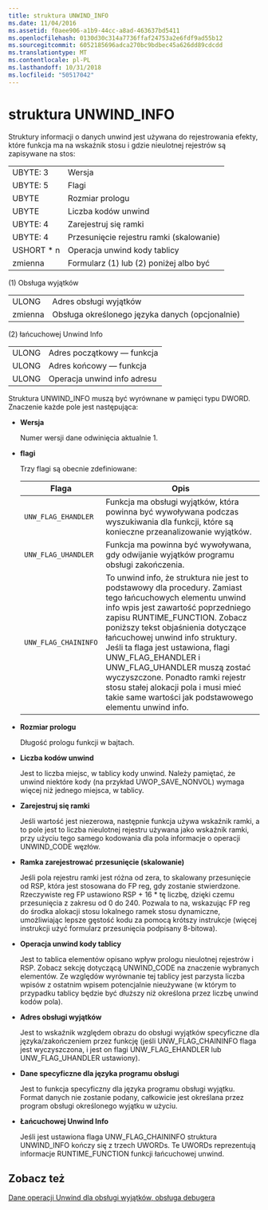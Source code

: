 ```yaml
---
title: struktura UNWIND_INFO
ms.date: 11/04/2016
ms.assetid: f0aee906-a1b9-44cc-a8ad-463637bd5411
ms.openlocfilehash: 0130d30c314a7736ffaf24753a2e6fdf9ad55b12
ms.sourcegitcommit: 6052185696adca270bc9bdbec45a626dd89cdcdd
ms.translationtype: MT
ms.contentlocale: pl-PL
ms.lasthandoff: 10/31/2018
ms.locfileid: "50517042"
---
```

# <a name="struct-unwindinfo"></a>struktura UNWIND_INFO

Struktury informacji o danych unwind jest używana do rejestrowania efekty, które funkcja ma na wskaźnik stosu i gdzie nieulotnej rejestrów są zapisywane na stos:

|||
|-|-|
|UBYTE: 3|Wersja|
|UBYTE: 5|Flagi|
|UBYTE|Rozmiar prologu|
|UBYTE|Liczba kodów unwind|
|UBYTE: 4|Zarejestruj się ramki|
|UBYTE: 4|Przesunięcie rejestru ramki (skalowanie)|
|USHORT \* n|Operacja unwind kody tablicy|
|zmienna|Formularz (1) lub (2) poniżej albo być|

(1) Obsługa wyjątków

|||
|-|-|
|ULONG|Adres obsługi wyjątków|
|zmienna|Obsługa określonego języka danych (opcjonalnie)|

(2) łańcuchowej Unwind Info

|||
|-|-|
|ULONG|Adres początkowy — funkcja|
|ULONG|Adres końcowy — funkcja|
|ULONG|Operacja unwind info adresu|

Struktura UNWIND_INFO muszą być wyrównane w pamięci typu DWORD. Znaczenie każde pole jest następująca:

- **Wersja**

   Numer wersji dane odwinięcia aktualnie 1.

- **flagi**

   Trzy flagi są obecnie zdefiniowane:

   |Flaga|Opis|
   |-|-|
   |`UNW_FLAG_EHANDLER`| Funkcja ma obsługi wyjątków, która powinna być wywoływana podczas wyszukiwania dla funkcji, które są konieczne przeanalizowanie wyjątków.|
   |`UNW_FLAG_UHANDLER`| Funkcja ma powinna być wywoływana, gdy odwijanie wyjątków programu obsługi zakończenia.|
   |`UNW_FLAG_CHAININFO`| To unwind info, że struktura nie jest to podstawowy dla procedury. Zamiast tego łańcuchowych elementu unwind info wpis jest zawartość poprzedniego zapisu RUNTIME_FUNCTION. Zobacz poniższy tekst objaśnienia dotyczące łańcuchowej unwind info struktury. Jeśli ta flaga jest ustawiona, flagi UNW_FLAG_EHANDLER i UNW_FLAG_UHANDLER muszą zostać wyczyszczone. Ponadto ramki rejestr stosu stałej alokacji pola i musi mieć takie same wartości jak podstawowego elementu unwind info.|

- **Rozmiar prologu**

   Długość prologu funkcji w bajtach.

- **Liczba kodów unwind**

   Jest to liczba miejsc, w tablicy kody unwind. Należy pamiętać, że unwind niektóre kody (na przykład UWOP_SAVE_NONVOL) wymaga więcej niż jednego miejsca, w tablicy.

- **Zarejestruj się ramki**

   Jeśli wartość jest niezerowa, następnie funkcja używa wskaźnik ramki, a to pole jest to liczba nieulotnej rejestru używana jako wskaźnik ramki, przy użyciu tego samego kodowania dla pola informacje o operacji UNWIND_CODE węzłów.

- **Ramka zarejestrować przesunięcie (skalowanie)**

   Jeśli pola rejestru ramki jest różna od zera, to skalowany przesunięcie od RSP, która jest stosowana do FP reg, gdy zostanie stwierdzone. Rzeczywiste reg FP ustawiono RSP + 16 \* tę liczbę, dzięki czemu przesunięcia z zakresu od 0 do 240. Pozwala to na, wskazując FP reg do środka alokacji stosu lokalnego ramek stosu dynamiczne, umożliwiając lepsze gęstość kodu za pomocą krótszy instrukcje (więcej instrukcji użyć formularz przesunięcia podpisany 8-bitowa).

- **Operacja unwind kody tablicy**

   Jest to tablica elementów opisano wpływ prologu nieulotnej rejestrów i RSP. Zobacz sekcję dotyczącą UNWIND_CODE na znaczenie wybranych elementów. Ze względów wyrównanie tej tablicy jest parzysta liczba wpisów z ostatnim wpisem potencjalnie nieużywane (w którym to przypadku tablicy będzie być dłuższy niż określona przez liczbę unwind kodów pola).

- **Adres obsługi wyjątków**

   Jest to wskaźnik względem obrazu do obsługi wyjątków specyficzne dla języka/zakończeniem przez funkcję (jeśli UNW_FLAG_CHAININFO flaga jest wyczyszczona, i jest on flagi UNW_FLAG_EHANDLER lub UNW_FLAG_UHANDLER ustawiony).

- **Dane specyficzne dla języka programu obsługi**

   Jest to funkcja specyficzny dla języka programu obsługi wyjątku. Format danych nie zostanie podany, całkowicie jest określana przez program obsługi określonego wyjątku w użyciu.

- **Łańcuchowej Unwind Info**

   Jeśli jest ustawiona flaga UNW_FLAG_CHAININFO struktura UNWIND_INFO kończy się z trzech UWORDs.  Te UWORDs reprezentują informacje RUNTIME_FUNCTION funkcji łańcuchowej unwind.

## <a name="see-also"></a>Zobacz też

[Dane operacji Unwind dla obsługi wyjątków, obsługa debugera](../build/unwind-data-for-exception-handling-debugger-support.md)
